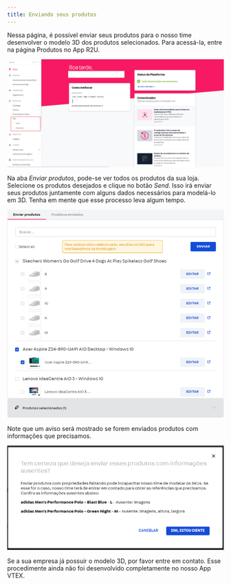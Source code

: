```yaml
---
title: Enviando seus produtos
---
```


Nessa página, é possível enviar seus produtos para o nosso time desenvolver o modelo 3D dos produtos selecionados. Para acessá-la, entre na página Produtos no App R2U.

![](./assets/sidebar.png 'Barra lateral')

Na aba _Enviar produtos_, pode-se ver todos os produtos da sua loja. Selecione os produtos desejados e clique no botão _Send_. Isso irá enviar seus produtos juntamente com alguns dados necessários para modelá-lo em 3D. Tenha em mente que esse processo leva algum tempo.

![](./assets/send-products.png 'Enviando produtos')

Note que um aviso será mostrado se forem enviados produtos com informações que precisamos.

![](./assets/warning.png 'Aviso')

Se a sua empresa já possuir o modelo 3D, por favor entre em contato. Esse procedimente ainda não foi desenvolvido completamente no nosso App VTEX.